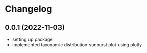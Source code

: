 # Changelog

## 0.0.1 (2022-11-03)
+ setting up package
+ implemented taxonomic distribution sunburst plot using plotly